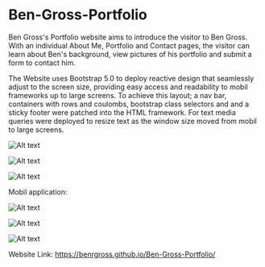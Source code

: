 # Ben-Gross-Portfolio

Ben Gross's Portfolio website aims to introduce the visitor to Ben Gross. With an individual About Me, Portfolio and Contact pages, the visitor can learn about Ben's background, view pictures of his portfolio and submit a form to contact him.

The Website uses Bootstrap 5.0 to deploy reactive design that seamlessly adjust to the screen size, providing easy access and readability to mobil frameworks up to large screens. To achieve this layout; a nav bar, containers with rows and coulombs, bootstrap class selectors and and a sticky footer were patched into the HTML framework. For text media queries were deployed to resize text as the window size moved from mobil to large screens.

![Alt text](assets/images/Ben-Gross-About.pnd)

![Alt text](assets/images/Ben-Gross-Portfolio.pnd)

![Alt text](assets/images/Ben-Gross-Contact.pnd)

Mobil application:

![Alt text](assets/images/Mobil-Ben-Gross-About.pnd)

![Alt text](assets/images/Mobil-Ben-Gross-Portfolio.pnd)

![Alt text](assets/images/Mobil-Ben-Gross-Contact.pnd)

Website Link: https://benrgross.github.io/Ben-Gross-Portfolio/
